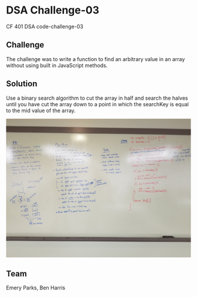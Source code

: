 # DSA Challenge-03
CF 401 DSA code-challenge-03

## Challenge
The challenge was to write a function to find an arbitrary value in an array without using built in JavaScript methods. 

## Solution 
Use a binary search algorithm to cut the array in half and search the halves until you have cut the array down to a point in which the searchKey is equal to the mid value of the array.

![Whiteboard](./assets/array-binary-search.jpg)

## Team
Emery Parks,
Ben Harris

